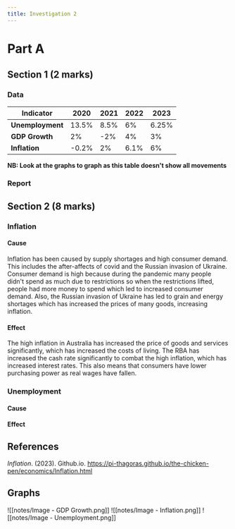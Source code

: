 ```yaml
---
title: Investigation 2
---
```


# Part A
## Section 1 (2 marks)
### Data
| **Indicator**    | **2020**  | **2021** | **2022** | **2023**  |
| ------------ | ----- | ---- | ---- | ----- |
| **Unemployment** | 13.5% | 8.5% | 6%   | 6.25% |
| **GDP Growth**   | 2%    | -2%  | 4%   | 3%    |
| **Inflation**    | -0.2% | 2%   | 6.1% | 6%    | 
**NB: Look at the graphs to graph as this table doesn't show all movements**




### Report






## Section 2 (8 marks)
### Inflation
#### Cause
Inflation has been caused by supply shortages and high consumer demand. This includes the after-affects of covid and the Russian invasion of Ukraine. Consumer demand is high because during the pandemic many people didn't spend as much due to restrictions so when the restrictions lifted, people had more money to spend which led to increased consumer demand. Also, the Russian invasion of Ukraine has led to grain and energy shortages which has increased the prices of many goods, increasing inflation.



#### Effect
The high inflation in Australia has increased the price of goods and services significantly, which has increased the costs of living. The RBA has increased the cash rate significantly to combat the high inflation, which has increased interest rates. This also means that consumers have lower purchasing power as real wages have fallen.  





### Unemployment
#### Cause





#### Effect









## References
_Inflation_. (2023). Github.io. https://pi-thagoras.github.io/the-chicken-pen/economics/Inflation.html














## Graphs
![[notes/Image - GDP Growth.png]]
![[notes/Image - Inflation.png]]
![[notes/Image - Unemployment.png]]



